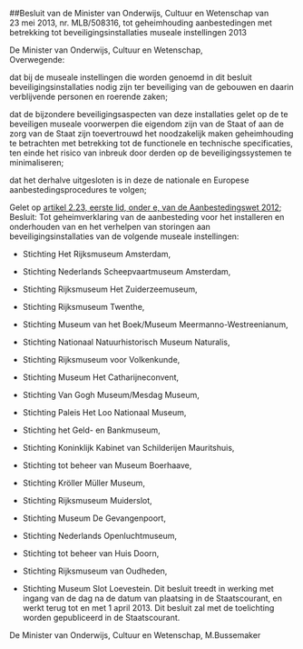 <meta http-equiv='Content-Type' content='text/html; charset=utf-8' />

##Besluit van de Minister van Onderwijs, Cultuur en Wetenschap van 23 mei 2013, nr. MLB/508316, tot geheimhouding aanbestedingen met betrekking tot beveiligingsinstallaties museale instellingen 2013

De Minister van Onderwijs, Cultuur en Wetenschap,  
Overwegende:

dat bij de museale instellingen die worden genoemd in dit besluit beveiligingsinstallaties nodig zijn ter beveiliging van de gebouwen en daarin verblijvende personen en roerende zaken;

dat de bijzondere beveiligingsaspecten van deze installaties gelet op de te beveiligen museale voorwerpen die eigendom zijn van de Staat of aan de zorg van de Staat zijn toevertrouwd het noodzakelijk maken geheimhouding te betrachten met betrekking tot de functionele en technische specificaties, ten einde het risico van inbreuk door derden op de beveiligingssystemen te minimaliseren;

dat het derhalve uitgesloten is in deze de nationale en Europese aanbestedingsprocedures te volgen;

Gelet op [artikel 2.23, eerste lid, onder e, van de Aanbestedingswet 2012](../../../../../../../../wet/aanbestedingswet/2012/BWBR0032203/README.md);
Besluit:     Tot geheimverklaring van de aanbesteding voor het installeren en onderhouden van en het verhelpen van storingen aan beveiligingsinstallaties van de volgende museale instellingen: 

* Stichting Het Rijksmuseum Amsterdam,  

* Stichting Nederlands Scheepvaartmuseum Amsterdam,  

* Stichting Rijksmuseum Het Zuiderzeemuseum,  

* Stichting Rijksmuseum Twenthe,  

* Stichting Museum van het Boek/Museum Meermanno-Westreenianum,  

* Stichting Nationaal Natuurhistorisch Museum Naturalis,  

* Stichting Rijksmuseum voor Volkenkunde,  

* Stichting Museum Het Catharijneconvent,  

* Stichting Van Gogh Museum/Mesdag Museum,  

* Stichting Paleis Het Loo Nationaal Museum,  

* Stichting het Geld- en Bankmuseum,  

* Stichting Koninklijk Kabinet van Schilderijen Mauritshuis,  

* Stichting tot beheer van Museum Boerhaave,  

* Stichting Kröller Müller Museum,  

* Stichting Rijksmuseum Muiderslot,  

* Stichting Museum De Gevangenpoort,  

* Stichting Nederlands Openluchtmuseum,  

* Stichting tot beheer van Huis Doorn,  

* Stichting Rijksmuseum van Oudheden,  

* Stichting Museum Slot Loevestein.       Dit besluit treedt in werking met ingang van de dag na de datum van plaatsing in de Staatscourant, en werkt terug tot en met 1 april 2013. Dit besluit zal met de toelichting worden gepubliceerd in de Staatscourant.  

De 
Minister van Onderwijs, Cultuur en Wetenschap,
M.Bussemaker   
